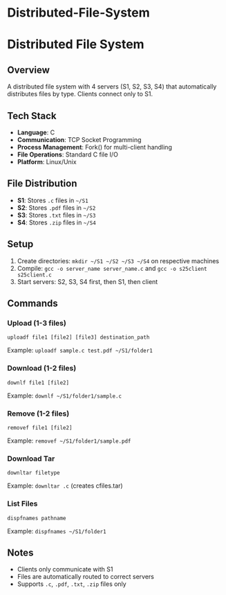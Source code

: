 # Distributed-File-System
# Distributed File System

## Overview
A distributed file system with 4 servers (S1, S2, S3, S4) that automatically distributes files by type. Clients connect only to S1.

## Tech Stack
- **Language**: C
- **Communication**: TCP Socket Programming
- **Process Management**: Fork() for multi-client handling
- **File Operations**: Standard C file I/O
- **Platform**: Linux/Unix

## File Distribution
- **S1**: Stores `.c` files in `~/S1`
- **S2**: Stores `.pdf` files in `~/S2` 
- **S3**: Stores `.txt` files in `~/S3`
- **S4**: Stores `.zip` files in `~/S4`

## Setup
1. Create directories: `mkdir ~/S1 ~/S2 ~/S3 ~/S4` on respective machines
2. Compile: `gcc -o server_name server_name.c` and `gcc -o s25client s25client.c`
3. Start servers: S2, S3, S4 first, then S1, then client

## Commands

### Upload (1-3 files)
```
uploadf file1 [file2] [file3] destination_path
```
Example: `uploadf sample.c test.pdf ~/S1/folder1`

### Download (1-2 files)
```
downlf file1 [file2]
```
Example: `downlf ~/S1/folder1/sample.c`

### Remove (1-2 files)
```
removef file1 [file2]
```
Example: `removef ~/S1/folder1/sample.pdf`

### Download Tar
```
downltar filetype
```
Example: `downltar .c` (creates cfiles.tar)

### List Files
```
dispfnames pathname
```
Example: `dispfnames ~/S1/folder1`

## Notes
- Clients only communicate with S1
- Files are automatically routed to correct servers
- Supports `.c`, `.pdf`, `.txt`, `.zip` files only

